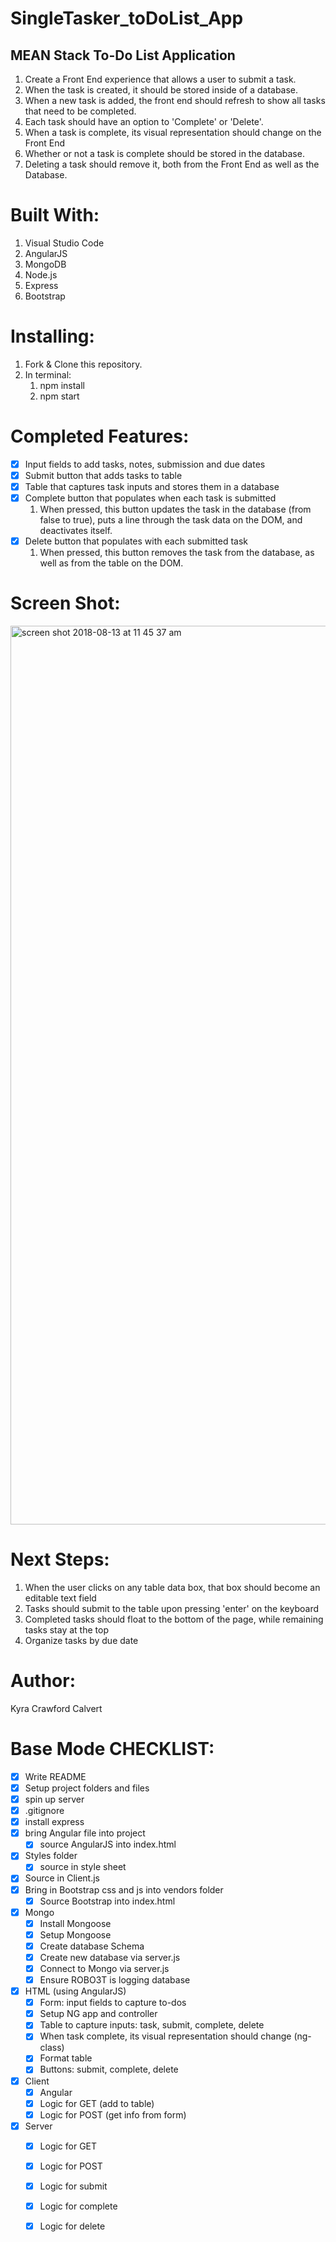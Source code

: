 # SingleTasker_toDoList_App
## MEAN Stack To-Do List Application

1. Create a Front End experience that allows a user to submit a task. 
2. When the task is created, it should be stored inside of a database. 
3. When a new task is added, the front end should refresh to show all tasks that need to be completed.
4. Each task should have an option to 'Complete' or 'Delete'.
5. When a task is complete, its visual representation should change on the Front End
6. Whether or not a task is complete should be stored in the database.
7. Deleting a task should remove it, both from the Front End as well as the Database.


# Built With:
1. Visual Studio Code
2. AngularJS
3. MongoDB
4. Node.js 
5. Express
6. Bootstrap

# Installing:
1. Fork & Clone this repository.
2. In terminal:
    1. npm install
    2. npm start
    
# Completed Features:
- [x] Input fields to add tasks, notes, submission and due dates
- [x] Submit button that adds tasks to table
- [x] Table that captures task inputs and stores them in a database
- [x] Complete button that populates when each task is submitted
    1. When pressed, this button updates the task in the database (from false to true), puts a line through the task data on        the DOM, and deactivates itself. 
- [x] Delete button that populates with each submitted task
    1. When pressed, this button removes the task from the database, as well as from the table on the DOM.

# Screen Shot: 
<img width="1438" alt="screen shot 2018-08-13 at 11 45 37 am" src="https://user-images.githubusercontent.com/34479779/44045802-4fa14740-9eef-11e8-85fa-d8952e6f6fdf.png">

# Next Steps:
1. When the user clicks on any table data box, that box should become an editable text field
2. Tasks should submit to the table upon pressing 'enter' on the keyboard
3. Completed tasks should float to the bottom of the page, while remaining tasks stay at the top
4. Organize tasks by due date

# Author:
Kyra Crawford Calvert
    
# Base Mode CHECKLIST: 
- [x] Write README
- [x] Setup project folders and files
- [x] spin up server
- [x] .gitignore
- [x] install express
- [x] bring Angular file into project
    - [x] source AngularJS into index.html
- [x] Styles folder
    - [x] source in style sheet
- [x] Source in Client.js
- [x] Bring in Bootstrap css and js into vendors folder
    - [x] Source Bootstrap into index.html
- [x] Mongo
    - [x] Install Mongoose
    - [x] Setup Mongoose
    - [x] Create database Schema
    - [x] Create new database via server.js
    - [x] Connect to Mongo via server.js
    - [x] Ensure ROBO3T is logging database
- [x] HTML (using AngularJS)
    - [x] Form: input fields to capture to-dos
    - [x] Setup NG app and controller
    - [x] Table to capture inputs: task, submit, complete, delete
    - [x] When task complete, its visual representation should change (ng-class)
    - [x] Format table
    - [x] Buttons: submit, complete, delete
- [x] Client
    - [x] Angular
    - [x] Logic for GET (add to table)
    - [x] Logic for POST (get info from form)
- [x] Server
    - [x] Logic for GET
    - [x] Logic for POST 
    - [x] Logic for submit
    - [x] Logic for complete
    - [x] Logic for delete


